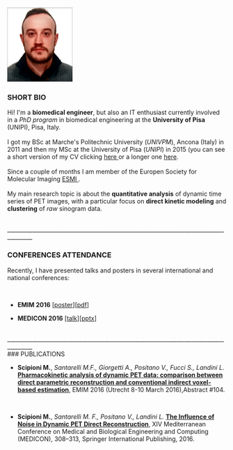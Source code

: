 <br/>

<img src="/images/ci.png" alt="Drawing" style="width: 150px;"/>

<br/>

### SHORT BIO

Hi! I'm a **biomedical engineer**, but also an IT enthusiast currently involved in a *PhD program* in biomedical engineering at the **University of Pisa** (UNIPI), Pisa, Italy. 
<br/>
<br/>
I got my BSc at Marche's Politechnic University (*UNIVPM*), Ancona (Italy) in 2011 and then my MSc at the University of Pisa (*UNIPI*) in 2015 (you can see a short version of my CV clicking <a href="/files/CV_eng_short.pdf" target="_blank" > here </a> or a longer one <a href="/files/CV_eng_long.pdf" target="_blank" >here</a>.
<br/>
<br/>
Since a couple of months I am member of the Europen Society for Molecular Imaging <a href="http://www.e-smi.eu/" target="_blank" > ESMI </a>.
<br/>
<br/>
My main research topic is about the **quantitative analysis** of dynamic time series of PET images, with a particular focus on **direct kinetic modeling** and **clustering** of *raw* sinogram data.

<br/>
_______________________________________________________________________________________
<br/>

### CONFERENCES ATTENDANCE

Recently, I have presented talks and posters in several international and national conferences: 

<br/>

* **EMIM 2016** [<a href="https://www.researchgate.net/publication/299851553_Pharmacokinetic_analysis_of_dynamic_PET_data_comparison_between_direct_parametric_reconstruction_and_conventional_indirect_voxel-based_estimation)" target="_blank">poster</a>][<a href="/files/POSTER_72dpi.pdf" target="_blank" >pdf</a>]

* **MEDICON 2016** [<a href="https://www.researchgate.net/publication/299843191_The_Influence_of_Noise_in_Dynamic_PET_Direct_Reconstruction" target="_blank" >talk</a>][<a href="/files/Scipioni_Apr2_1230_The influence of noise.pptx" target="_blank" >pptx</a>]

<br/>
_______________________________________________________________________________________
<br/>
### PUBLICATIONS

* **Scipioni M.**, *Santarelli M.F., Giorgetti A., Positano V., Fucci S., Landini L.* <a href="https://www.researchgate.net/publication/299851553_Pharmacokinetic_analysis_of_dynamic_PET_data_comparison_between_direct_parametric_reconstruction_and_conventional_indirect_voxel-based_estimation" target="_blank"> **Pharmacokinetic analysis of dynamic PET data: comparison between direct parametric reconstruction and conventional indirect voxel-based estimation**</a>, EMIM 2016 (Utrecht 8-10 March 2016),Abstract #104.

<br/>

* **Scipioni M.**, *Santarelli M. F., Positano V., Landini L.* <a href="https://www.researchgate.net/publication/299843191_The_Influence_of_Noise_in_Dynamic_PET_Direct_Reconstruction" target="_blank"> **The Influence of Noise in Dynamic PET Direct Reconstruction**</a>, XIV Mediterranean Conference on Medical and Biological Engineering and Computing (MEDICON), 308–313, Springer International Publishing, 2016.

<br/>
<br/>
<br/>
